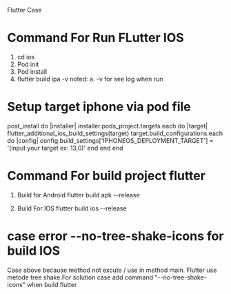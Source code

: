Flutter Case 


# Command For Run FLutter IOS
1. cd ios
2. Pod init 
3. Pod install
4. flutter build ipa -v 
    noted:
        a. -v for see log when run

# Setup target iphone via pod file

post_install do |installer|
  installer.pods_project.targets.each do |target|
    flutter_additional_ios_build_settings(target)
    target.build_configurations.each do |config|
      config.build_settings['IPHONEOS_DEPLOYMENT_TARGET'] = '(input your target ex: 13,0)'
     end
  end
end

# Command For build project flutter 
1. Build for Android 
    flutter build apk --release

2. Build For IOS
    flutter build ios --release
    
# case error   --no-tree-shake-icons for build IOS
 Case above because method not excute / use in method main. Flutter use metode tree shake.For solution case  add command 
 "--no-tree-shake-icons" 
 when build flutter  


